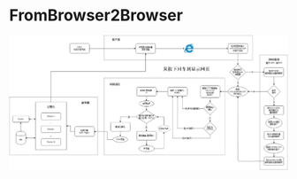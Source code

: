 # FromBrowser2Browser
![what-happens-when-you-type-an-url-in-the-browser-and-press-enter](./image/end_to_end.jpg)
